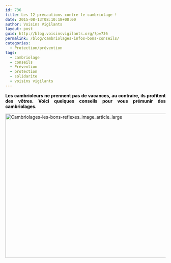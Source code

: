 ```yaml
---
id: 736
title: Les 12 précautions contre le cambriolage !
date: 2015-08-13T08:10:18+00:00
author: Voisins Vigilants
layout: post
guid: http://blog.voisinsvigilants.org/?p=736
permalink: /blog/cambriolages-infos-bons-conseils/
categories:
  - Protection/prévention
tags:
  - cambriolage
  - conseils
  - Prévention
  - protection
  - solidarite
  - voisins vigilants
---
```

<p style="text-align: justify;">
  <strong style="color: #000000;">Les cambrioleurs ne prennent pas de vacances, au contraire, ils profitent des vôtres. Voici quelques conseils pour vous prémunir des cambriolages.</strong>
</p>

<p style="text-align: justify;">
  <a href="http://blog.voisinsvigilants.org/wp-content/uploads/2015/08/Cambriolages-les-bons-reflexes_image_article_large.jpg"><img class="aligncenter  wp-image-737" src="http://blog.voisinsvigilants.org/wp-content/uploads/2015/08/Cambriolages-les-bons-reflexes_image_article_large.jpg" alt="Cambriolages-les-bons-reflexes_image_article_large" width="692" height="453" /></a>
</p>

<h2 style="text-align: justify;">
</h2>